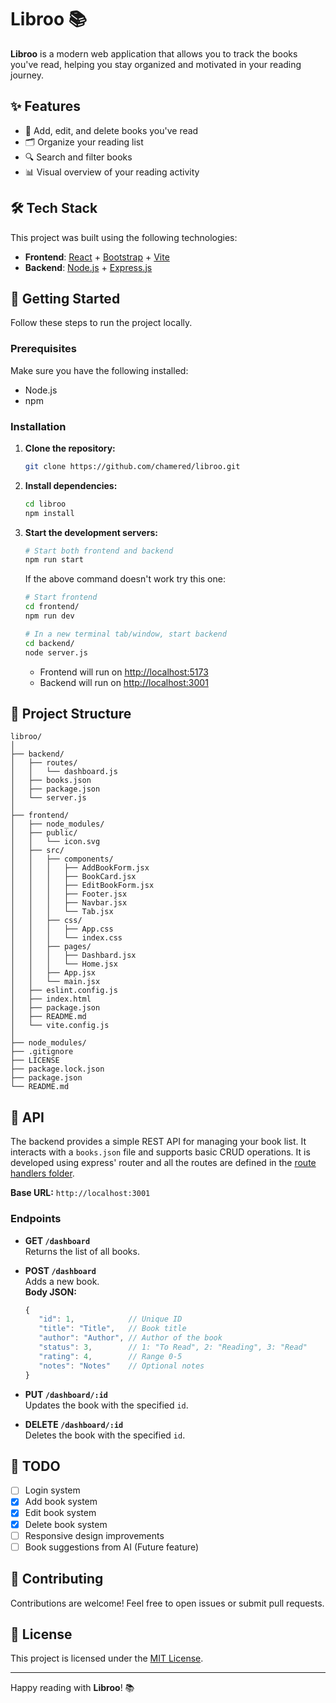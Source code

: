 # Libroo 📚

**Libroo** is a modern web application that allows you to track the books you've read, helping you stay organized and motivated in your reading journey.

## ✨ Features

- 📖 Add, edit, and delete books you've read  
- 🗂️ Organize your reading list  
- 🔍 Search and filter books  
- 📊 Visual overview of your reading activity

## 🛠️ Tech Stack

This project was built using the following technologies:

- **Frontend**: [React](https://reactjs.org/) + [Bootstrap](https://getbootstrap.com/) + [Vite](https://vitejs.dev/)  
- **Backend**: [Node.js](https://nodejs.org/) + [Express.js](https://expressjs.com/)

## 🚀 Getting Started

Follow these steps to run the project locally.

### Prerequisites

Make sure you have the following installed:

- Node.js
- npm

### Installation

1. **Clone the repository:**

   ```bash
   git clone https://github.com/chamered/libroo.git
   ```

2. **Install dependencies:**

   ```bash
   cd libroo
   npm install
   ```

3. **Start the development servers:**

   ```bash
   # Start both frontend and backend
   npm run start
   ```

   If the above command doesn't work try this one:

   ```bash
   # Start frontend
   cd frontend/
   npm run dev

   # In a new terminal tab/window, start backend
   cd backend/
   node server.js
   ```

   - Frontend will run on [http://localhost:5173](http://localhost:5173)  
   - Backend will run on [http://localhost:3001](http://localhost:3001)

## 📁 Project Structure

```
libroo/
│
├── backend/
│   ├── routes/
│   │   └── dashboard.js
│   ├── books.json
│   ├── package.json
│   └── server.js
│
├── frontend/
│   ├── node_modules/
│   ├── public/
│   │   └── icon.svg
│   ├── src/
│   │   ├── components/
│   │   │   ├── AddBookForm.jsx
│   │   │   ├── BookCard.jsx
│   │   │   ├── EditBookForm.jsx
│   │   │   ├── Footer.jsx
│   │   │   ├── Navbar.jsx
│   │   │   └── Tab.jsx
│   │   ├── css/
│   │   │   ├── App.css
│   │   │   └── index.css
│   │   ├── pages/
│   │   │   ├── Dashbard.jsx
│   │   │   └── Home.jsx
│   │   ├── App.jsx
│   │   └── main.jsx
│   ├── eslint.config.js
│   ├── index.html
│   ├── package.json
│   ├── README.md
│   └── vite.config.js
│
├── node_modules/
├── .gitignore
├── LICENSE
├── package.lock.json
├── package.json
└── README.md
```

## 📡 API
The backend provides a simple REST API for managing your book list. It interacts with a `books.json` file and supports basic CRUD operations. It is developed using express' router and all the routes are defined in the [route handlers folder](./backend/routes/).

**Base URL:** `http://localhost:3001`
### Endpoints
- **GET `/dashboard`**  
    Returns the list of all books.
    
- **POST `/dashboard`**  
    Adds a new book.  
    **Body JSON:**
     ```javascript
     {
        "id": 1,            // Unique ID
        "title": "Title",   // Book title
        "author": "Author", // Author of the book
        "status": 3,        // 1: "To Read", 2: "Reading", 3: "Read"
        "rating": 4,        // Range 0-5
        "notes": "Notes"    // Optional notes
     }
     ```

- **PUT `/dashboard/:id`**  
    Updates the book with the specified `id`.
    
- **DELETE `/dashboard/:id`**  
    Deletes the book with the specified `id`.

## 📌 TODO

- [ ] Login system  
- [x] Add book system
- [x] Edit book system
- [x] Delete book system 
- [ ] Responsive design improvements
- [ ] Book suggestions from AI (Future feature)

## 🤝 Contributing

Contributions are welcome! Feel free to open issues or submit pull requests.

## 📄 License

This project is licensed under the [MIT License](LICENSE).

---

Happy reading with **Libroo**! 📚
